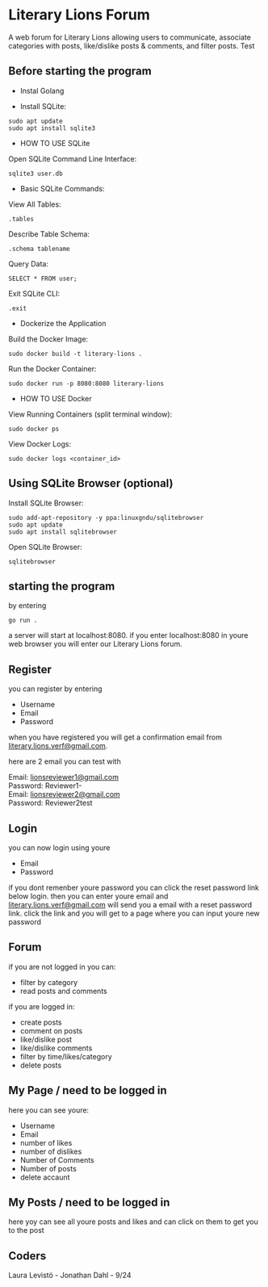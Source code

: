 # Literary Lions Forum

A web forum for Literary Lions allowing users to communicate, associate categories with posts, like/dislike posts & comments, and filter posts.
Test


## Before starting the program

- Instal Golang

- Install SQLite:
```
sudo apt update
sudo apt install sqlite3
```

- HOW TO USE SQLite

Open SQLite Command Line Interface:
```
sqlite3 user.db
```

- Basic SQLite Commands:

View All Tables:
```
.tables
```
Describe Table Schema:
```
.schema tablename
```
Query Data:
```
SELECT * FROM user;
```
Exit SQLite CLI:
```
.exit
```

- Dockerize the Application

Build the Docker Image:
```
sudo docker build -t literary-lions .
```
Run the Docker Container:
```
sudo docker run -p 8080:8080 literary-lions
```

- HOW TO USE Docker

View Running Containers (split terminal window):
```
sudo docker ps
```
View Docker Logs:
```
sudo docker logs <container_id>
```


## Using SQLite Browser (optional)

Install SQLite Browser:
```
sudo add-apt-repository -y ppa:linuxgndu/sqlitebrowser
sudo apt update
sudo apt install sqlitebrowser
```
Open SQLite Browser:
```
sqlitebrowser
```


## starting the program

by entering 
```
go run .
```

a server will start at localhost:8080.
if you enter localhost:8080 in youre web browser you will enter our Literary Lions forum.


## Register

you can register by entering 
- Username
- Email
- Password
  
when you have registered you will get a confirmation email from literary.lions.verf@gmail.com.

here are 2 email you can test with

Email: lionsreviewer1@gmail.com \
Password: Reviewer1- \
Email: lionsreviewer2@gmail.com  
Password: Reviewer2test


## Login

you can now login using youre

- Email
- Password

if you dont remenber youre password you can click the reset password link below login.
then you can enter youre email and literary.lions.verf@gmail.com will send you a email with a reset password link.
click the link and you will get to a page where you can input youre new password


## Forum

if you are not logged in you can:
- filter by category
- read posts and comments 

if you are logged in:
- create posts
- comment on posts
- like/dislike post
- like/dislike comments
- filter by time/likes/category
- delete posts


## My Page / need to be logged in

here you can see youre:
- Username
- Email
- number of likes
- number of dislikes
- Number of Comments
- Number of posts
- delete accaunt


## My Posts / need to be logged in

here yoy can see all youre posts and likes and can click on them to get you to the post          


## Coders

Laura Levistö - Jonathan Dahl - 9/24

